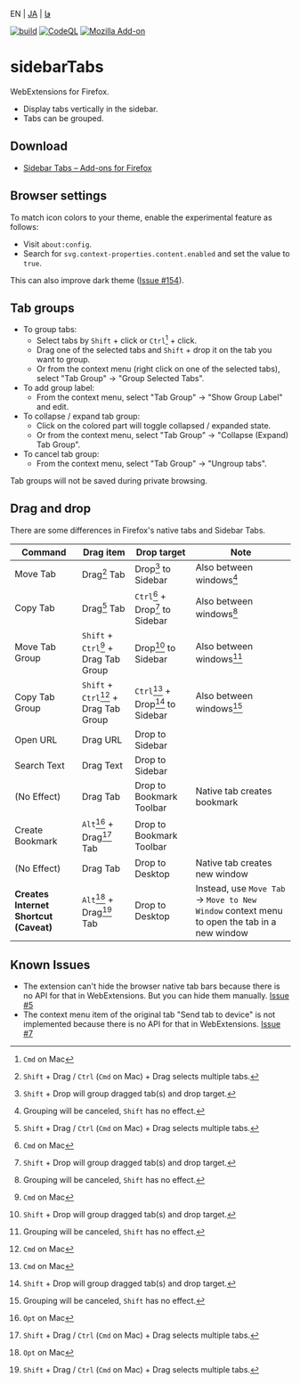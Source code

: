 EN | [JA](./README.ja.md) | [فا](./README.fa.md)

[![build](https://github.com/asamuzaK/sidebarTabs/workflows/build/badge.svg)](https://github.com/asamuzaK/sidebarTabs/actions?query=workflow%3Abuild)
[![CodeQL](https://github.com/asamuzaK/sidebarTabs/workflows/CodeQL/badge.svg)](https://github.com/asamuzaK/sidebarTabs/actions?query=workflow%3ACodeQL)
[![Mozilla Add-on](https://img.shields.io/amo/v/sidebarTabs@asamuzak.jp.svg)](https://addons.mozilla.org/firefox/addon/sidebartabs/)

# sidebarTabs

WebExtensions for Firefox.

* Display tabs vertically in the sidebar.
* Tabs can be grouped.

## Download

* [Sidebar Tabs – Add-ons for Firefox](https://addons.mozilla.org/firefox/addon/sidebartabs/ "Sidebar Tabs – Add-ons for Firefox")

## Browser settings

To match icon colors to your theme, enable the experimental feature as follows:

* Visit `about:config`.
* Search for `svg.context-properties.content.enabled` and set the value to `true`.

This can also improve dark theme ([Issue #154](https://github.com/asamuzaK/sidebarTabs/issues/154)). 

## Tab groups

* To group tabs:
  * Select tabs by `Shift` + click or `Ctrl`[^1] + click.
  * Drag one of the selected tabs and `Shift` + drop it on the tab you want to group.
  * Or from the context menu (right click on one of the selected tabs), select "Tab Group" -&gt; "Group Selected Tabs".
* To add group label:
  * From the context menu, select "Tab Group" -&gt; "Show Group Label" and edit.
* To collapse / expand tab group:
  * Click on the colored part will toggle collapsed / expanded state.
  * Or from the context menu, select "Tab Group" -&gt; "Collapse (Expand) Tab Group".
* To cancel tab group:
  * From the context menu, select "Tab Group" -&gt; "Ungroup tabs".

Tab groups will not be saved during private browsing.

## Drag and drop

There are some differences in Firefox's native tabs and Sidebar Tabs.

|Command|Drag item|Drop target|Note|
|----|----|----|----|
|Move Tab|Drag[^3] Tab|Drop[^4] to Sidebar|Also between windows[^5]|
|Copy Tab|Drag[^3] Tab|`Ctrl`[^1] + Drop[^4] to Sidebar|Also between windows[^5]|
|Move Tab Group|`Shift` + `Ctrl`[^1] + Drag Tab Group|Drop[^4] to Sidebar|Also between windows[^5]|
|Copy Tab Group|`Shift` + `Ctrl`[^1] + Drag Tab Group|`Ctrl`[^1] + Drop[^4] to Sidebar|Also between windows[^5]|
|Open URL|Drag URL|Drop to Sidebar| |
|Search Text|Drag Text|Drop to Sidebar |
|(No Effect)|Drag Tab|Drop to Bookmark Toolbar|Native tab creates bookmark|
|Create Bookmark|`Alt`[^2] + Drag[^3] Tab|Drop to Bookmark Toolbar| |
|(No Effect)|Drag Tab|Drop to Desktop|Native tab creates new window|
|**Creates Internet Shortcut (Caveat)**|`Alt`[^2] + Drag[^3] Tab|Drop to Desktop|Instead, use `Move Tab` -&gt; `Move to New Window` context menu to open the tab in a new window|

## Known Issues

* The extension can't hide the browser native tab bars because there is no API for that in WebExtensions. But you can hide them manually.
  [Issue #5](https://github.com/asamuzaK/sidebarTabs/issues/5 "Add ability to \"hide native tab bars\" · Issue #5 · asamuzaK/sidebarTabs")
* The context menu item of the original tab "Send tab to device" is not implemented because there is no API for that in WebExtensions.
  [Issue #7](https://github.com/asamuzaK/sidebarTabs/issues/7 "Add \"Send tab to device\" functionalty · Issue #7 · asamuzaK/sidebarTabs")

[^1]: `Cmd` on Mac
[^2]: `Opt` on Mac
[^3]: `Shift` + Drag / `Ctrl` (`Cmd` on Mac) + Drag selects multiple tabs.
[^4]: `Shift` + Drop will group dragged tab(s) and drop target.
[^5]: Grouping will be canceled, `Shift` has no effect.
